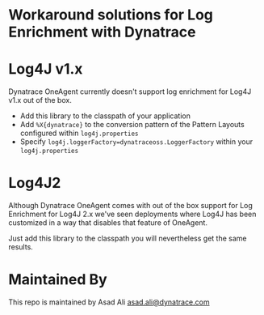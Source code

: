 # Workaround solutions for Log Enrichment with Dynatrace

# Log4J v1.x
Dynatrace OneAgent currently doesn't support log enrichment for Log4J v1.x out of the box.

* Add this library to the classpath of your application
* Add `%X{dynatrace}` to the conversion pattern of the Pattern Layouts configured within `log4j.properties`
* Specify `log4j.loggerFactory=dynatraceoss.LoggerFactory` within your `log4j.properties`

# Log4J2
Although Dynatrace OneAgent comes with out of the box support for Log Enrichment for Log4J 2.x we've seen deployments where Log4J has been customized in a way that disables that feature of OneAgent.

Just add this library to the classpath you will nevertheless get the same results.

# Maintained By
This repo is maintained by Asad Ali <asad.ali@dynatrace.com>
